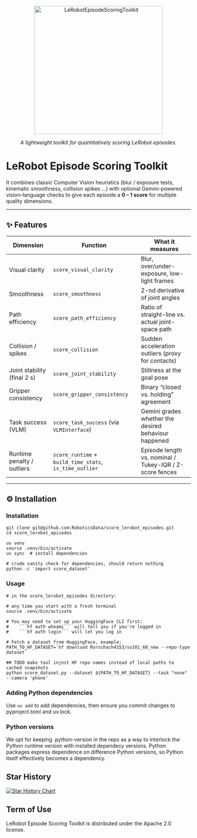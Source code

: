 <p align="center">
  <img src="https://raw.githubusercontent.com/sammyatman/score_lerobot_episodes/refs/heads/main/LeRobotEpisodeScoringToolkit.png" height="350" alt="LeRobotEpisodeScoringToolkit" />
</p>
<p align="center">
  <em>A lightweight toolkit for quantitatively scoring LeRobot episodes.</em>
</p>
<p align="center">

# **LeRobot Episode Scoring Toolkit**

It combines classic Computer Vision heuristics (blur / exposure tests, kinematic smoothness, collision spikes …) with optional Gemini-powered vision–language checks to give each episode a **0 – 1 score** for multiple quality dimensions.

---

## ✨  Features
| Dimension                   | Function                                            | What it measures                                             |
| --------------------------- | ---------------------------------------------------- | ------------------------------------------------------------ |
| Visual clarity              | `score_visual_clarity`                              | Blur, over/under-exposure, low-light frames                  |
| Smoothness                  | `score_smoothness`                                  | 2-nd derivative of joint angles                              |
| Path efficiency             | `score_path_efficiency`                             | Ratio of straight-line vs. actual joint-space path           |
| Collision / spikes          | `score_collision`                                   | Sudden acceleration outliers (proxy for contacts)            |
| Joint stability (final 2 s) | `score_joint_stability`                             | Stillness at the goal pose                                   |
| Gripper consistency         | `score_gripper_consistency`                         | Binary “closed vs. holding” agreement                        |
| Task success (VLM)          | `score_task_success` (via `VLMInterface`)           | Gemini grades whether the desired behaviour happened         |
| Runtime penalty / outliers  | `score_runtime` + `build_time_stats`, `is_time_outlier` | Episode length vs. nominal / Tukey-IQR / Z-score fences      |

---

## ⚙️  Installation

### Installation
```
git clone git@github.com:RoboticsData/score_lerobot_episodes.git
cd score_lerobot_episodes

uv venv
source .venv/bin/activate
uv sync  # install dependencies

# crude sanity check for dependencies, should return nothing
python -c 'import score_dataset'
```

### Usage

```
# in the score_lerobot_episodes directory:

# any time you start with a fresh terminal
source .venv/bin/activate

# You may need to set up your HuggingFace CLI first:
#    ```hf auth whoami``` will tell you if you're logged in
#    ```hf auth login``` will let you log in

# Fetch a dataset from HuggingFace, example:
PATH_TO_HF_DATASET=`hf download Rorschach4153/so101_60_new --repo-type dataset`

## TODO make tool injest HF repo names instead of local paths to cached snapshots
python score_dataset.py --dataset ${PATH_TO_HF_DATASET} --task "none" --camera 'phone'
```

### Adding Python dependencies

Use ```uv add``` to add dependencies, then ensure you commit changes to pyproject.toml and uv.lock.

### Python versions

We opt for keeping .python-version in the repo as a way to interlock the Python
runtime version with installed dependecy versions. Python packages express
dependence on difference Python versions, so Python itself effectively becomes
a dependency.


## Star History

[![Star History Chart](https://api.star-history.com/svg?repos=RoboticsData/score_lerobot_episodes&type=Date)](https://www.star-history.com/#RoboticsData/score_lerobot_episodes&Date)

## Term of Use
LeRobot Episode Scoring Toolkit is distributed under the Apache 2.0 license.

